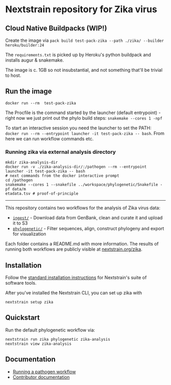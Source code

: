 # Nextstrain repository for Zika virus


## Cloud Native Buildpacks (WIP!)

Create the image via `pack build test-pack-zika --path ./zika/ --builder heroku/builder:24`

The `requirements.txt` is picked up by Heroku's python buildpack and installs augur & snakemake.

The image is c. 1GB so not insubstantial, and not something that'll be trivial to host.

## Run the image

`docker run --rm  test-pack-zika`

The Procfile is the command started by the launcher (default entrypoint) - right now we just print out the phylo build steps: `snakemake --cores 1 -npf`

To start an interactive session you need the launcher to set the PATH: `docker run --rm --entrypoint launcher -it test-pack-zika -- bash`. From here we can run workflow commands etc. 

### Running zika via external analysis directory

```
mkdir zika-analysis-dir
docker run -v ./zika-analysis-dir/:/pathogen --rm --entrypoint launcher -it test-pack-zika -- bash
# next commands from the docker interactive prompt
cd /pathogen
snakemake --cores 1 --snakefile ../workspace/phylogenetic/Snakefile -pf data/m
etadata.tsv # proof-of-principle
```


---


This repository contains two workflows for the analysis of Zika virus data:

- [`ingest/`](./ingest) - Download data from GenBank, clean and curate it and upload it to S3
- [`phylogenetic/`](./phylogenetic) - Filter sequences, align, construct phylogeny and export for visualization

Each folder contains a README.md with more information. The results of running both workflows are publicly visible at [nextstrain.org/zika](https://nextstrain.org/zika).

## Installation

Follow the [standard installation instructions](https://docs.nextstrain.org/en/latest/install.html) for Nextstrain's suite of software tools.

After you've installed the Nextstrain CLI, you can set up zika with

    nextstrain setup zika


## Quickstart

Run the default phylogenetic workflow via:

    nextstrain run zika phylogenetic zika-analysis
    nextstrain view zika-analysis


## Documentation

- [Running a pathogen workflow](https://docs.nextstrain.org/en/latest/tutorials/running-a-workflow.html)
- [Contributor documentation](./CONTRIBUTING.md)

